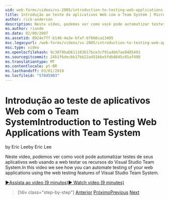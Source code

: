 ```yaml
---
uid: web-forms/videos/vs-2005/introduction-to-testing-web-applications-with-team-system
title: Introdução ao teste de aplicativos Web com o Team System | Microsoft Docs
author: rick-anderson
description: Neste vídeo, podemos ver como você pode automatizar testes de seus aplicativos web usando a web testar os recursos do Visual Studio Team System.
ms.author: riande
ms.date: 02/09/2007
ms.assetid: 0924e7ff-b148-4a3e-bfaf-6f866ca13495
msc.legacyurl: /web-forms/videos/vs-2005/introduction-to-testing-web-applications-with-team-system
msc.type: video
ms.openlocfilehash: 9c3079bab611103617bce3cf91a4b67ae8405491
ms.sourcegitcommit: 24b1f6decbb17bb22a45166e5fdb0845c65af498
ms.translationtype: MT
ms.contentlocale: pt-BR
ms.lasthandoff: 03/01/2019
ms.locfileid: "57045903"
---
```

<a name="introduction-to-testing-web-applications-with-team-system"></a><span data-ttu-id="5ee8e-103">Introdução ao teste de aplicativos Web com o Team System</span><span class="sxs-lookup"><span data-stu-id="5ee8e-103">Introduction to Testing Web Applications with Team System</span></span>
====================
<span data-ttu-id="5ee8e-104">by Eric Lee</span><span class="sxs-lookup"><span data-stu-id="5ee8e-104">by Eric Lee</span></span>

<span data-ttu-id="5ee8e-105">Neste vídeo, podemos ver como você pode automatizar testes de seus aplicativos web usando a web testar os recursos do Visual Studio Team System.</span><span class="sxs-lookup"><span data-stu-id="5ee8e-105">In this video we see how you can automate testing of your web applications using the web testing features of Visual Studio Team System.</span></span>

[<span data-ttu-id="5ee8e-106">&#9654;Assista ao vídeo (9 minutos)</span><span class="sxs-lookup"><span data-stu-id="5ee8e-106">&#9654; Watch video (9 minutes)</span></span>](https://channel9.msdn.com/Blogs/ASP-NET-Site-Videos/introduction-to-testing-web-applications-with-team-system)

> [!div class="step-by-step"]
> <span data-ttu-id="5ee8e-107">[Anterior](introduction-to-unit-testing-with-team-system.md)
> [Próximo](introduction-to-load-testing-web-applications-with-team-system.md)</span><span class="sxs-lookup"><span data-stu-id="5ee8e-107">[Previous](introduction-to-unit-testing-with-team-system.md)
[Next](introduction-to-load-testing-web-applications-with-team-system.md)</span></span>
